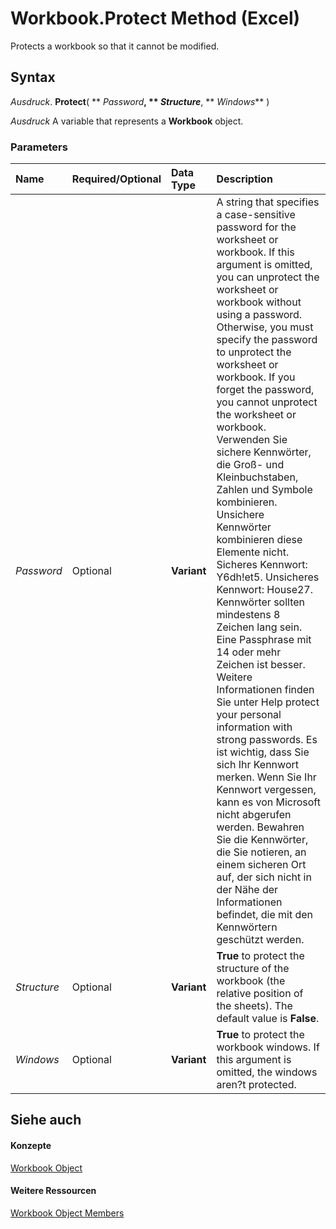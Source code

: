 
# Workbook.Protect Method (Excel)

Protects a workbook so that it cannot be modified.


## Syntax

 _Ausdruck_. **Protect**( ** _Password_**, ** _Structure_**, ** _Windows_** )

 _Ausdruck_ A variable that represents a **Workbook** object.


### Parameters



|**Name**|**Required/Optional**|**Data Type**|**Description**|
|:-----|:-----|:-----|:-----|
| _Password_|Optional|**Variant**|A string that specifies a case-sensitive password for the worksheet or workbook. If this argument is omitted, you can unprotect the worksheet or workbook without using a password. Otherwise, you must specify the password to unprotect the worksheet or workbook. If you forget the password, you cannot unprotect the worksheet or workbook. Verwenden Sie sichere Kennwörter, die Groß- und Kleinbuchstaben, Zahlen und Symbole kombinieren. Unsichere Kennwörter kombinieren diese Elemente nicht. Sicheres Kennwort: Y6dh!et5. Unsicheres Kennwort: House27. Kennwörter sollten mindestens 8 Zeichen lang sein. Eine Passphrase mit 14 oder mehr Zeichen ist besser. Weitere Informationen finden Sie unter Help protect your personal information with strong passwords. Es ist wichtig, dass Sie sich Ihr Kennwort merken. Wenn Sie Ihr Kennwort vergessen, kann es von Microsoft nicht abgerufen werden. Bewahren Sie die Kennwörter, die Sie notieren, an einem sicheren Ort auf, der sich nicht in der Nähe der Informationen befindet, die mit den Kennwörtern geschützt werden.|
| _Structure_|Optional|**Variant**|**True** to protect the structure of the workbook (the relative position of the sheets). The default value is **False**.|
| _Windows_|Optional|**Variant**|**True** to protect the workbook windows. If this argument is omitted, the windows aren?t protected.|

## Siehe auch


#### Konzepte


[Workbook Object](8c00aa60-c974-eed3-0812-3c9625eb0d4c.md)
#### Weitere Ressourcen


[Workbook Object Members](http://msdn.microsoft.com/library/dce102a3-25de-3ff4-2ce5-bc56e08baca7%28Office.15%29.aspx)